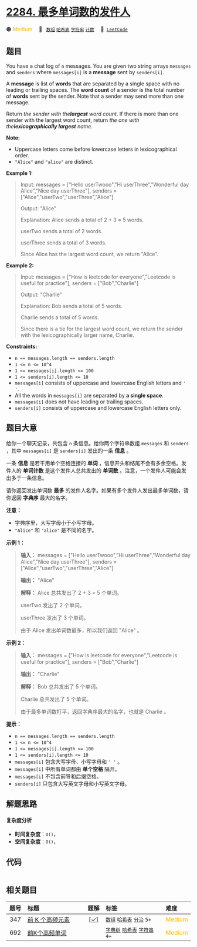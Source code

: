 # [2284. 最多单词数的发件人](https://leetcode.com/problems/sender-with-largest-word-count)

🟠 <font color=#ffb800>Medium</font>&emsp; 🔖&ensp; [`数组`](/leetcode/outline/tag/array.md) [`哈希表`](/leetcode/outline/tag/hash-table.md) [`字符串`](/leetcode/outline/tag/string.md) [`计数`](/leetcode/outline/tag/counting.md)&emsp; 🔗&ensp;[`LeetCode`](https://leetcode.com/problems/sender-with-largest-word-count)

## 题目

You have a chat log of `n` messages. You are given two string arrays
`messages` and `senders` where `messages[i]` is a **message** sent by
`senders[i]`.

A **message** is list of **words** that are separated by a single space with
no leading or trailing spaces. The **word count** of a sender is the total
number of **words** sent by the sender. Note that a sender may send more than
one message.

Return _the sender with the**largest** word count_. If there is more than one
sender with the largest word count, return _the one with
the**lexicographically largest** name_.

**Note:**

  * Uppercase letters come before lowercase letters in lexicographical order.
  * `"Alice"` and `"alice"` are distinct.



**Example 1:**

> Input: messages = ["Hello userTwooo","Hi userThree","Wonderful day Alice","Nice day userThree"], senders = ["Alice","userTwo","userThree","Alice"]
> 
> Output: "Alice"
> 
> Explanation: Alice sends a total of 2 + 3 = 5 words.
> 
> userTwo sends a total of 2 words.
> 
> userThree sends a total of 3 words.
> 
> Since Alice has the largest word count, we return "Alice".

**Example 2:**

> Input: messages = ["How is leetcode for everyone","Leetcode is useful for practice"], senders = ["Bob","Charlie"]
> 
> Output: "Charlie"
> 
> Explanation: Bob sends a total of 5 words.
> 
> Charlie sends a total of 5 words.
> 
> Since there is a tie for the largest word count, we return the sender with the lexicographically larger name, Charlie.



**Constraints:**

  * `n == messages.length == senders.length`
  * `1 <= n <= 10^4`
  * `1 <= messages[i].length <= 100`
  * `1 <= senders[i].length <= 10`
  * `messages[i]` consists of uppercase and lowercase English letters and `' '`.
  * All the words in `messages[i]` are separated by **a single space**.
  * `messages[i]` does not have leading or trailing spaces.
  * `senders[i]` consists of uppercase and lowercase English letters only.


## 题目大意

给你一个聊天记录，共包含 `n` 条信息。给你两个字符串数组 `messages` 和 `senders` ，其中 `messages[i]` 是
`senders[i]` 发出的一条 **信息**  。

一条 **信息**  是若干用单个空格连接的 **单词**  ，信息开头和结尾不会有多余空格。发件人的 **单词计数**  是这个发件人总共发出的
**单词数**  。注意，一个发件人可能会发出多于一条信息。

请你返回发出单词数 **最多**  的发件人名字。如果有多个发件人发出最多单词数，请你返回 **字典序**  最大的名字。

**注意：**

  * 字典序里，大写字母小于小写字母。
  * `"Alice"` 和 `"alice"` 是不同的名字。



**示例 1：**

> 
> 
> 
> 
> 
> **输入：** messages = ["Hello userTwooo","Hi userThree","Wonderful day Alice","Nice day userThree"], senders = ["Alice","userTwo","userThree","Alice"]
> 
> **输出：** "Alice"
> 
> **解释：** Alice 总共发出了 2 + 3 = 5 个单词。
> 
> userTwo 发出了 2 个单词。
> 
> userThree 发出了 3 个单词。
> 
> 由于 Alice 发出单词数最多，所以我们返回 "Alice" 。
> 
> 

**示例 2：**

> 
> 
> 
> 
> 
> **输入：** messages = ["How is leetcode for everyone","Leetcode is useful for practice"], senders = ["Bob","Charlie"]
> 
> **输出：** "Charlie"
> 
> **解释：** Bob 总共发出了 5 个单词。
> 
> Charlie 总共发出了 5 个单词。
> 
> 由于最多单词数打平，返回字典序最大的名字，也就是 Charlie 。



**提示：**

  * `n == messages.length == senders.length`
  * `1 <= n <= 10^4`
  * `1 <= messages[i].length <= 100`
  * `1 <= senders[i].length <= 10`
  * `messages[i]` 包含大写字母、小写字母和 `' '` 。
  * `messages[i]` 中所有单词都由 **单个空格**  隔开。
  * `messages[i]` 不包含前导和后缀空格。
  * `senders[i]` 只包含大写英文字母和小写英文字母。


## 解题思路

#### 复杂度分析

- **时间复杂度**：`O()`，
- **空间复杂度**：`O()`，

## 代码

```javascript

```

## 相关题目

<!-- prettier-ignore -->
| 题号 | 标题 | 题解 | 标签 | 难度 |
| :------: | :------ | :------: | :------ | :------ |
| 347 | [前 K 个高频元素](https://leetcode.com/problems/top-k-frequent-elements) | [[✓]](/leetcode/problem/0347.md) |  [`数组`](/leetcode/outline/tag/array.md) [`哈希表`](/leetcode/outline/tag/hash-table.md) [`分治`](/leetcode/outline/tag/divide-and-conquer.md) `5+` | <font color=#ffb800>Medium</font> |
| 692 | [前K个高频单词](https://leetcode.com/problems/top-k-frequent-words) |  |  [`字典树`](/leetcode/outline/tag/trie.md) [`哈希表`](/leetcode/outline/tag/hash-table.md) [`字符串`](/leetcode/outline/tag/string.md) `4+` | <font color=#ffb800>Medium</font> |

<style>
.blue {
    background-color: #096dd9;
    padding: 0.25rem 0.5rem;
    margin: 0;
    font-size: 0.85em;
    border-radius: 3px;
    color: white;
    font-weight: 500;
}
table th:first-of-type { width: 10%; }
table th:nth-of-type(2) { width: 35%; }
table th:nth-of-type(3) { width: 10%; }
table th:nth-of-type(4) { width: 35%; }
table th:nth-of-type(5) { width: 10%; }
</style>
